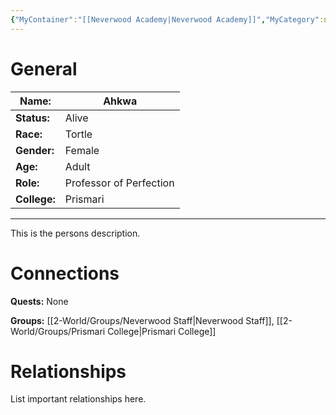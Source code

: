 ```yaml
---
{"MyContainer":"[[Neverwood Academy|Neverwood Academy]]","MyCategory":null,"image":"Template_Person_Placeholder.png","tags":["Category/People"],"obsidianUIMode":"preview","aliases":null,"NoteStatus":"❓","char_status":"Alive","char_race":"Tortle","char_gender":"Female","char_role":"Professor of Perfection","char_college":"Prismari","char_items":null,"char_age":"Adult","parents":null,"children":null,"enemies":null,"allies":null,"siblings":null,"partner":null,"Connected_Quests":[],"Connected_Groups":["[[2-World/Groups/Neverwood Staff.md|Neverwood Staff]]","[[2-World/Groups/Prismari College.md|Prismari College]]"],"dg-publish":true,"dg-path":"World/People/Ahkwa.md","permalink":"/world/people/ahkwa/","dgPassFrontmatter":true,"updated":"2025-10-01T18:42:20.000+01:00"}
---
```



# General


| Name:        | Ahkwa                   |
| ------------ | ----------------------- |
| **Status:**  | Alive                   |
| **Race:**    | Tortle                  |
| **Gender:**  | Female                  |
| **Age:**     | Adult                   |
| **Role:**    | Professor of Perfection |
| **College:** | Prismari                |


---

This is the persons description. 

# Connections


**Quests:** None 

**Groups:** [[2-World/Groups/Neverwood Staff\|Neverwood Staff]], [[2-World/Groups/Prismari College\|Prismari College]]


# Relationships

List important relationships here. 


